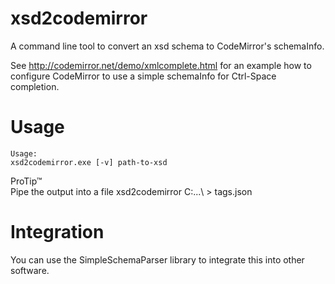 xsd2codemirror
==============

A command line tool to convert an xsd schema to CodeMirror's schemaInfo.

See http://codemirror.net/demo/xmlcomplete.html for an example how to
configure CodeMirror to use a simple schemaInfo for Ctrl-Space completion.


Usage
=====
    Usage:
    xsd2codemirror.exe [-v] path-to-xsd

ProTip™  
Pipe the output into a file
    xsd2codemirror C:\...\ > tags.json

Integration
===========
You can use the SimpleSchemaParser library to integrate this into other software.
